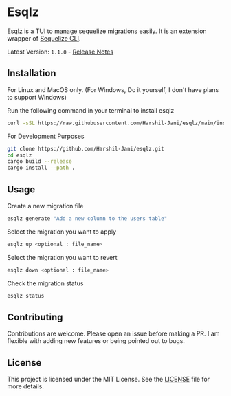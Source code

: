 # Esqlz

Esqlz is a TUI to manage sequelize migrations easily. It is an extension wrapper of [Sequelize CLI](https://www.npmjs.com/package/sequelize-cli).

Latest Version: `1.1.0` - [Release Notes](https://github.com/Harshil-Jani/esqlz/releases/tag/v1.1.0)

## Installation

For Linux and MacOS only. (For Windows, Do it yourself, I don't have plans to support Windows)

Run the following command in your terminal to install esqlz
```bash
curl -sSL https://raw.githubusercontent.com/Harshil-Jani/esqlz/main/install.sh | bash
```

For Development Purposes
```bash
git clone https://github.com/Harshil-Jani/esqlz.git
cd esqlz
cargo build --release
cargo install --path .
```

## Usage

Create a new migration file
```bash
esqlz generate "Add a new column to the users table"
```

Select the migration you want to apply
```bash
esqlz up <optional : file_name>
```

Select the migration you want to revert
```bash
esqlz down <optional : file_name>
```

Check the migration status
```bash
esqlz status
```

## Contributing

Contributions are welcome. Please open an issue before making a PR. I am flexible with adding new features or being pointed out to bugs.

## License

This project is licensed under the MIT License. See the [LICENSE](LICENSE) file for more details.

